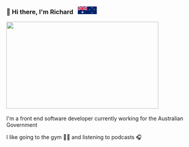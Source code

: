 ### 👋 Hi there, I'm Richard &nbsp; <img src="https://github.com/richcong/richcong/blob/main/Flag_of_Australia_(converted).svg" data-canonical-src="https://github.com/richcong/richcong/blob/main/Flag_of_Australia_(converted).svg" width="50" height="20" />
<img src="https://github.com/richcong/richcong/blob/main/anime-photo.jpg" data-canonical-src="https://github.com/richcong/richcong/blob/main/anime-photo.jpg" width="400" height="228" />

I'm a front end software developer currently working for the Australian Government 

I like going to the gym :weight_lifting_man: and listening to podcasts :headphones:
